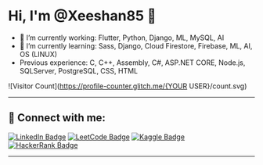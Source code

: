 # Hi, I'm @Xeeshan85 👋

- 🔭 I’m currently working: Flutter, Python, Django, ML, MySQL, AI
- 🌱 I’m currently learning: Sass, Django, Cloud Firestore, Firebase, ML, AI, OS (LINUX)
- Previous experience: C, C++, Assembly, C#, ASP.NET CORE, Node.js, SQLServer, PostgreSQL, CSS, HTML

![Visitor Count](https://profile-counter.glitch.me/{YOUR USER}/count.svg)

---

## 🔗 Connect with me:

[![LinkedIn Badge](https://img.shields.io/badge/LinkedIn-0077B5?style=for-the-badge&logo=linkedin&logoColor=white)](https://www.linkedin.com/in/m-zeeshan-933785282/)
[![LeetCode Badge](https://img.shields.io/badge/LeetCode-FFA116?style=for-the-badge&logo=leetcode&logoColor=white)](https://leetcode.com/u/D-Luffy/)
[![Kaggle Badge](https://img.shields.io/badge/Kaggle-20BEFF?style=for-the-badge&logo=kaggle&logoColor=white)](https://www.kaggle.com/zeeshanx)
[![HackerRank Badge](https://img.shields.io/badge/HackerRank-2EC866?style=for-the-badge&logo=hackerrank&logoColor=white)](https://www.hackerrank.com/i220615)

---

<!---
Xeeshan85/Xeeshan85 is a ✨ special ✨ repository because its `README.md` (this file) appears on your GitHub profile.
You can click the Preview link to take a look at your changes.
--->
